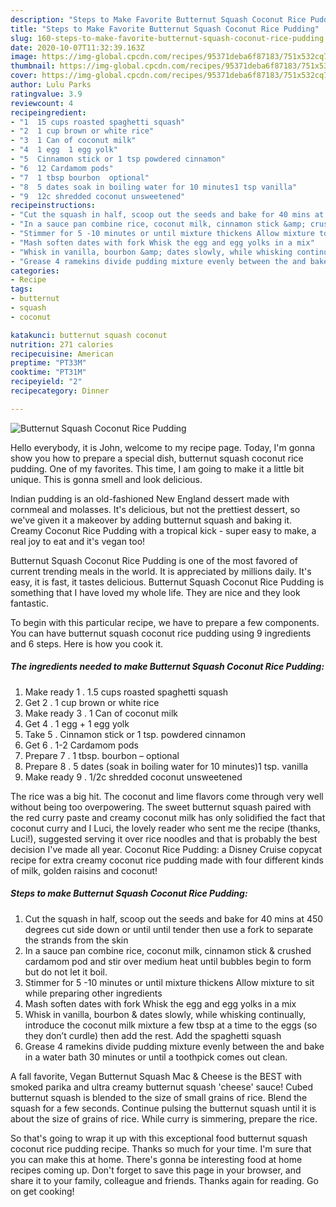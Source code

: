 ```yaml
---
description: "Steps to Make Favorite Butternut Squash Coconut Rice Pudding"
title: "Steps to Make Favorite Butternut Squash Coconut Rice Pudding"
slug: 160-steps-to-make-favorite-butternut-squash-coconut-rice-pudding
date: 2020-10-07T11:32:39.163Z
image: https://img-global.cpcdn.com/recipes/95371deba6f87183/751x532cq70/butternut-squash-coconut-rice-pudding-recipe-main-photo.jpg
thumbnail: https://img-global.cpcdn.com/recipes/95371deba6f87183/751x532cq70/butternut-squash-coconut-rice-pudding-recipe-main-photo.jpg
cover: https://img-global.cpcdn.com/recipes/95371deba6f87183/751x532cq70/butternut-squash-coconut-rice-pudding-recipe-main-photo.jpg
author: Lulu Parks
ratingvalue: 3.9
reviewcount: 4
recipeingredient:
- "1  15 cups roasted spaghetti squash"
- "2  1 cup brown or white rice"
- "3  1 Can of coconut milk"
- "4  1 egg  1 egg yolk"
- "5  Cinnamon stick or 1 tsp powdered cinnamon"
- "6  12 Cardamom pods"
- "7  1 tbsp bourbon  optional"
- "8  5 dates soak in boiling water for 10 minutes1 tsp vanilla"
- "9  12c shredded coconut unsweetened"
recipeinstructions:
- "Cut the squash in half, scoop out the seeds and bake for 40 mins at 450 degrees cut side down or until until tender then use a fork to separate the strands from the skin"
- "In a sauce pan combine rice, coconut milk, cinnamon stick &amp; crushed cardamom pod and stir over medium heat until bubbles begin to form but do not let it boil."
- "Stimmer for 5 -10 minutes or until mixture thickens Allow mixture to sit while preparing other ingredients"
- "Mash soften dates with fork Whisk the egg and egg yolks in a mix"
- "Whisk in vanilla, bourbon &amp; dates slowly, while whisking continually, introduce the coconut milk mixture a few tbsp at a time to the eggs (so they don’t curdle) then add the rest. Add the spaghetti squash"
- "Grease 4 ramekins divide pudding mixture evenly between the and bake in a water bath 30 minutes or until a toothpick comes out clean."
categories:
- Recipe
tags:
- butternut
- squash
- coconut

katakunci: butternut squash coconut 
nutrition: 271 calories
recipecuisine: American
preptime: "PT33M"
cooktime: "PT31M"
recipeyield: "2"
recipecategory: Dinner

---
```



![Butternut Squash Coconut Rice Pudding](https://img-global.cpcdn.com/recipes/95371deba6f87183/751x532cq70/butternut-squash-coconut-rice-pudding-recipe-main-photo.jpg)

Hello everybody, it is John, welcome to my recipe page. Today, I'm gonna show you how to prepare a special dish, butternut squash coconut rice pudding. One of my favorites. This time, I am going to make it a little bit unique. This is gonna smell and look delicious.

Indian pudding is an old-fashioned New England dessert made with cornmeal and molasses. It&#39;s delicious, but not the prettiest dessert, so we&#39;ve given it a makeover by adding butternut squash and baking it. Creamy Coconut Rice Pudding with a tropical kick - super easy to make, a real joy to eat and it&#39;s vegan too!

Butternut Squash Coconut Rice Pudding is one of the most favored of current trending meals in the world. It is appreciated by millions daily. It's easy, it is fast, it tastes delicious. Butternut Squash Coconut Rice Pudding is something that I have loved my whole life. They are nice and they look fantastic.


To begin with this particular recipe, we have to prepare a few components. You can have butternut squash coconut rice pudding using 9 ingredients and 6 steps. Here is how you cook it.

<!--inarticleads1-->

##### The ingredients needed to make Butternut Squash Coconut Rice Pudding:

1. Make ready 1 . 1.5 cups roasted spaghetti squash
1. Get 2 . 1 cup brown or white rice
1. Make ready 3 . 1 Can of coconut milk
1. Get 4 . 1 egg + 1 egg yolk
1. Take 5 . Cinnamon stick or 1 tsp. powdered cinnamon
1. Get 6 . 1-2 Cardamom pods
1. Prepare 7 . 1 tbsp. bourbon – optional
1. Prepare 8 . 5 dates (soak in boiling water for 10 minutes)1 tsp. vanilla
1. Make ready 9 . 1/2c shredded coconut unsweetened


The rice was a big hit. The coconut and lime flavors come through very well without being too overpowering. The sweet butternut squash paired with the red curry paste and creamy coconut milk has only solidified the fact that coconut curry and I Luci, the lovely reader who sent me the recipe (thanks, Luci!), suggested serving it over rice noodles and that is probably the best decision I&#39;ve made all year. Coconut Rice Pudding: a Disney Cruise copycat recipe for extra creamy coconut rice pudding made with four different kinds of milk, golden raisins and coconut! 

<!--inarticleads2-->

##### Steps to make Butternut Squash Coconut Rice Pudding:

1. Cut the squash in half, scoop out the seeds and bake for 40 mins at 450 degrees cut side down or until until tender then use a fork to separate the strands from the skin
1. In a sauce pan combine rice, coconut milk, cinnamon stick &amp; crushed cardamom pod and stir over medium heat until bubbles begin to form but do not let it boil.
1. Stimmer for 5 -10 minutes or until mixture thickens Allow mixture to sit while preparing other ingredients
1. Mash soften dates with fork Whisk the egg and egg yolks in a mix
1. Whisk in vanilla, bourbon &amp; dates slowly, while whisking continually, introduce the coconut milk mixture a few tbsp at a time to the eggs (so they don’t curdle) then add the rest. Add the spaghetti squash
1. Grease 4 ramekins divide pudding mixture evenly between the and bake in a water bath 30 minutes or until a toothpick comes out clean.


A fall favorite, Vegan Butternut Squash Mac &amp; Cheese is the BEST with smoked parika and ultra creamy butternut squash &#39;cheese&#39; sauce! Cubed butternut squash is blended to the size of small grains of rice. Blend the squash for a few seconds. Continue pulsing the butternut squash until it is about the size of grains of rice. While curry is simmering, prepare the rice. 

So that's going to wrap it up with this exceptional food butternut squash coconut rice pudding recipe. Thanks so much for your time. I'm sure that you can make this at home. There's gonna be interesting food at home recipes coming up. Don't forget to save this page in your browser, and share it to your family, colleague and friends. Thanks again for reading. Go on get cooking!
